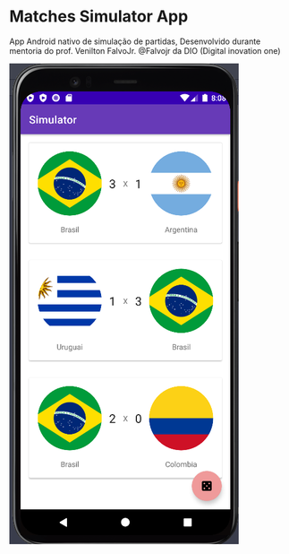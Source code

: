 # Matches Simulator App

App Android nativo de simulação de partidas,
Desenvolvido durante mentoria do prof. Venilton FalvoJr. @Falvojr  da DIO (Digital inovation one)

![What is this](viewMainActivity.png)
